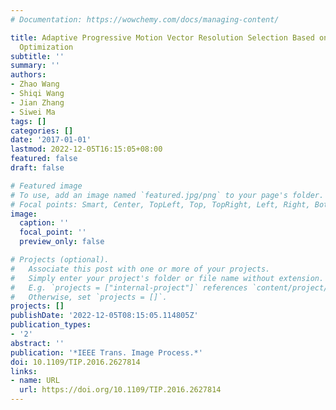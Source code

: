 ```yaml
---
# Documentation: https://wowchemy.com/docs/managing-content/

title: Adaptive Progressive Motion Vector Resolution Selection Based on Rate-Distortion
  Optimization
subtitle: ''
summary: ''
authors:
- Zhao Wang
- Shiqi Wang
- Jian Zhang
- Siwei Ma
tags: []
categories: []
date: '2017-01-01'
lastmod: 2022-12-05T16:15:05+08:00
featured: false
draft: false

# Featured image
# To use, add an image named `featured.jpg/png` to your page's folder.
# Focal points: Smart, Center, TopLeft, Top, TopRight, Left, Right, BottomLeft, Bottom, BottomRight.
image:
  caption: ''
  focal_point: ''
  preview_only: false

# Projects (optional).
#   Associate this post with one or more of your projects.
#   Simply enter your project's folder or file name without extension.
#   E.g. `projects = ["internal-project"]` references `content/project/deep-learning/index.md`.
#   Otherwise, set `projects = []`.
projects: []
publishDate: '2022-12-05T08:15:05.114805Z'
publication_types:
- '2'
abstract: ''
publication: '*IEEE Trans. Image Process.*'
doi: 10.1109/TIP.2016.2627814
links:
- name: URL
  url: https://doi.org/10.1109/TIP.2016.2627814
---
```

